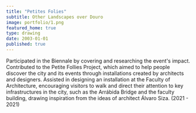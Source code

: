 ```yaml
---
title: "Petites Folies"
subtitle: Other Landscapes over Douro
image: portfolio/1.png
featured_home: true
type: drawing
date: 2003-01-01
published: true
---
```



Participated in the Biennale by covering and researching the event's impact. Contributed to the Petite Follies Project, which aimed to help people discover the city and its events through installations created by architects and designers. Assisted in designing an installation at the Faculty of Architecture, encouraging visitors to walk and direct their attention to key infrastructures in the city, such as the Arrábida Bridge and the faculty building, drawing inspiration from the ideas of architect Álvaro Siza. (2021 - 2021)


